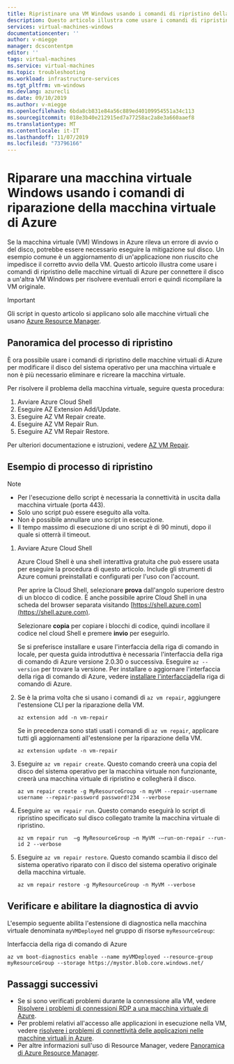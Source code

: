 ```yaml
---
title: Ripristinare una VM Windows usando i comandi di ripristino della macchina virtuale di Azure | Microsoft Docs
description: Questo articolo illustra come usare i comandi di ripristino delle macchine virtuali di Azure per connettere il disco a un'altra VM Windows per risolvere eventuali errori e quindi ricompilare la VM originale.
services: virtual-machines-windows
documentationcenter: ''
author: v-miegge
manager: dcscontentpm
editor: ''
tags: virtual-machines
ms.service: virtual-machines
ms.topic: troubleshooting
ms.workload: infrastructure-services
ms.tgt_pltfrm: vm-windows
ms.devlang: azurecli
ms.date: 09/10/2019
ms.author: v-miegge
ms.openlocfilehash: 6bda8cb831e84a56c889ed40109954551a34c113
ms.sourcegitcommit: 018e3b40e212915ed7a77258ac2a8e3a660aaef8
ms.translationtype: MT
ms.contentlocale: it-IT
ms.lasthandoff: 11/07/2019
ms.locfileid: "73796166"
---
```

# <a name="repair-a-windows-vm-by-using-the-azure-virtual-machine-repair-commands"></a>Riparare una macchina virtuale Windows usando i comandi di riparazione della macchina virtuale di Azure

Se la macchina virtuale (VM) Windows in Azure rileva un errore di avvio o del disco, potrebbe essere necessario eseguire la mitigazione sul disco. Un esempio comune è un aggiornamento di un'applicazione non riuscito che impedisce il corretto avvio della VM. Questo articolo illustra come usare i comandi di ripristino delle macchine virtuali di Azure per connettere il disco a un'altra VM Windows per risolvere eventuali errori e quindi ricompilare la VM originale.

> [!IMPORTANT]
> Gli script in questo articolo si applicano solo alle macchine virtuali che usano [Azure Resource Manager](https://docs.microsoft.com/azure/azure-resource-manager/resource-group-overview).

## <a name="repair-process-overview"></a>Panoramica del processo di ripristino

È ora possibile usare i comandi di ripristino delle macchine virtuali di Azure per modificare il disco del sistema operativo per una macchina virtuale e non è più necessario eliminare e ricreare la macchina virtuale.

Per risolvere il problema della macchina virtuale, seguire questa procedura:

1. Avviare Azure Cloud Shell
2. Eseguire AZ Extension Add/Update.
3. Eseguire AZ VM Repair create.
4. Eseguire AZ VM Repair Run.
5. Eseguire AZ VM Repair Restore.

Per ulteriori documentazione e istruzioni, vedere [AZ VM Repair](https://docs.microsoft.com/cli/azure/ext/vm-repair/vm/repair).

## <a name="repair-process-example"></a>Esempio di processo di ripristino

> [!NOTE]
> * Per l'esecuzione dello script è necessaria la connettività in uscita dalla macchina virtuale (porta 443).
> * Solo uno script può essere eseguito alla volta.
> * Non è possibile annullare uno script in esecuzione.
> * Il tempo massimo di esecuzione di uno script è di 90 minuti, dopo il quale si otterrà il timeout.

1. Avviare Azure Cloud Shell

   Azure Cloud Shell è una shell interattiva gratuita che può essere usata per eseguire la procedura di questo articolo. Include gli strumenti di Azure comuni preinstallati e configurati per l'uso con l'account.

   Per aprire la Cloud Shell, selezionare **prova** dall'angolo superiore destro di un blocco di codice. È anche possibile aprire Cloud Shell in una scheda del browser separata visitando [https://shell.azure.com](https://shell.azure.com).

   Selezionare **copia** per copiare i blocchi di codice, quindi incollare il codice nel cloud Shell e premere **invio** per eseguirlo.

   Se si preferisce installare e usare l'interfaccia della riga di comando in locale, per questa guida introduttiva è necessaria l'interfaccia della riga di comando di Azure versione 2.0.30 o successiva. Eseguire ``az --version`` per trovare la versione. Per installare o aggiornare l'interfaccia della riga di comando di Azure, vedere [installare l'interfaccia](https://docs.microsoft.com/cli/azure/install-azure-cli)della riga di comando di Azure.

2. Se è la prima volta che si usano i comandi di `az vm repair`, aggiungere l'estensione CLI per la riparazione della VM.

   ```azurepowershell-interactive
   az extension add -n vm-repair
   ```

   Se in precedenza sono stati usati i comandi di `az vm repair`, applicare tutti gli aggiornamenti all'estensione per la riparazione della VM.

   ```azurepowershell-interactive
   az extension update -n vm-repair
   ```

3. Eseguire `az vm repair create`. Questo comando creerà una copia del disco del sistema operativo per la macchina virtuale non funzionante, creerà una macchina virtuale di ripristino e collegherà il disco.

   ```azurepowershell-interactive
   az vm repair create -g MyResourceGroup -n myVM --repair-username username --repair-password password!234 --verbose
   ```

4. Eseguire `az vm repair run`. Questo comando eseguirà lo script di ripristino specificato sul disco collegato tramite la macchina virtuale di ripristino.

   ```azurepowershell-interactive
   az vm repair run  –g MyResourceGroup –n MyVM -–run-on-repair --run-id 2 --verbose
   ```

5. Eseguire `az vm repair restore`. Questo comando scambia il disco del sistema operativo riparato con il disco del sistema operativo originale della macchina virtuale.

   ```azurepowershell-interactive
   az vm repair restore -g MyResourceGroup -n MyVM --verbose
   ```

## <a name="verify-and-enable-boot-diagnostics"></a>Verificare e abilitare la diagnostica di avvio

L'esempio seguente abilita l'estensione di diagnostica nella macchina virtuale denominata ``myVMDeployed`` nel gruppo di risorse ``myResourceGroup``:

Interfaccia della riga di comando di Azure

```azurepowershell-interactive
az vm boot-diagnostics enable --name myVMDeployed --resource-group myResourceGroup --storage https://mystor.blob.core.windows.net/
```

## <a name="next-steps"></a>Passaggi successivi

* Se si sono verificati problemi durante la connessione alla VM, vedere [Risolvere i problemi di connessioni RDP a una macchina virtuale di Azure](https://docs.microsoft.com/azure/virtual-machines/troubleshooting/troubleshoot-rdp-connection).
* Per problemi relativi all'accesso alle applicazioni in esecuzione nella VM, vedere [risolvere i problemi di connettività delle applicazioni nelle macchine virtuali in Azure](https://docs.microsoft.com/azure/virtual-machines/troubleshooting/troubleshoot-app-connection).
* Per altre informazioni sull'uso di Resource Manager, vedere [Panoramica di Azure Resource Manager](https://docs.microsoft.com/azure/azure-resource-manager/resource-group-overview).
